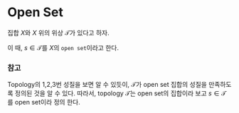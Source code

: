 # Open Set
집합 $X$와 $X$ 위의 위상 $\mathcal T$가 있다고 하자.

이 때, $s \in \mathcal T$를 $X$의 `open set`이라고 한다.

### 참고
Topology의 1,2,3번 성질을 보면 알 수 있듯이, $\mathcal T$가  open set 집합의 성질을 만족하도록 정의된 것을 알 수 있다. 따라서, topology $\mathcal T$는 open set의 집합이라 보고 $s \in \mathcal T$를 open set이라 정의 한다.